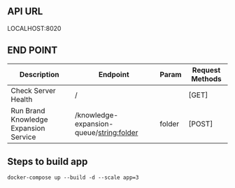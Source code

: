 ## API URL
LOCALHOST:8020
## END POINT
| Description | Endpoint | Param | Request Methods |
| --- | --- | --- | --- |
| Check Server Health | / | | [GET] |
| Run Brand Knowledge Expansion Service | /knowledge-expansion-queue/<string:folder> | folder | [POST]  | 

## Steps to build app
```
docker-compose up --build -d --scale app=3
```